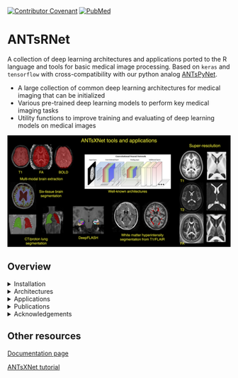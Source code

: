 <!--
[![Build Status](https://travis-ci.org/ANTsX/ANTsRNet.png?branch=master)](https://travis-ci.org/ANTsX/ANTsRNet)
[![Codecov test coverage](https://codecov.io/gh/muschellij2/ANTsRNet/branch/master/graph/badge.svg)](https://codecov.io/gh/muschellij2/ANTsRNet?branch=master)
-->

 <!-- badges: start -->
[![Contributor Covenant](https://img.shields.io/badge/Contributor%20Covenant-v2.0%20adopted-ff69b4.svg)](code_of_conduct.md)
[![PubMed](https://img.shields.io/badge/ANTsX_paper-Open_Access-8DABFF?logo=pubmed)](https://pubmed.ncbi.nlm.nih.gov/33907199/)

<!-- badges: end -->

# ANTsRNet

A collection of deep learning architectures and applications ported to the R language and tools for basic medical image processing. Based on `keras` and `tensorflow` with cross-compatibility with our python analog [ANTsPyNet](https://github.com/ntustison/ANTsPyNet/).

- A large collection of common deep learning architectures for medical imaging that can be initialized
- Various pre-trained deep learning models to perform key medical imaging tasks
- Utility functions to improve training and evaluating of deep learning models on medical images

<p align="middle">
  <img src="docs/figures/coreANTsXNetTools.png" width="600" />
</p>

## Overview

<details>
<summary>Installation</summary>
 
### Prerequisites

You will need R (>=3.2) and C/C++ development tools including [CMake](https://cmake.org/download/) (>= 3.16.3).

### Installation steps

First, install keras in R

```R
> install.packages(keras)
> keras::install_keras()
```

Then from the command line:

```bash
git clone https://github.com/stnava/ITKR.git
git clone https://github.com/ANTsX/ANTsRCore.git
git clone https://github.com/ANTsX/ANTsR.git
R CMD INSTALL ITKR 
R CMD INSTALL ANTsRCore
R CMD INSTALL ANTsR
R CMD INSTALL ANTsRNet

```
</details>

<details>
<summary>Architectures</summary>

### Image voxelwise segmentation/regression

* [U-Net (2-D, 3-D)](https://arxiv.org/abs/1505.04597)
* [U-Net + ResNet (2-D, 3-D)](https://arxiv.org/abs/1608.04117)
* [Dense U-Net (2-D, 3-D)](https://arxiv.org/pdf/1709.07330.pdf)

### Image classification/regression

* [AlexNet (2-D, 3-D)](http://papers.nips.cc/paper/4824-imagenet-classification-with-deep-convolutional-neural-networks.pdf)
* [VGG (2-D, 3-D)](https://arxiv.org/abs/1409.1556)
* [ResNet (2-D, 3-D)](https://arxiv.org/abs/1512.03385)
* [ResNeXt (2-D, 3-D)](https://arxiv.org/abs/1611.05431)
* [WideResNet (2-D, 3-D)](http://arxiv.org/abs/1605.07146)
* [DenseNet (2-D, 3-D)](https://arxiv.org/abs/1608.06993)

### Object detection

### Image super-resolution

* [Super-resolution convolutional neural network (SRCNN) (2-D, 3-D)](https://arxiv.org/abs/1501.00092)
* [Expanded super-resolution (ESRCNN) (2-D, 3-D)](https://arxiv.org/abs/1501.00092)
* [Denoising auto encoder super-resolution (DSRCNN) (2-D, 3-D)]()
* [Deep denoise super-resolution (DDSRCNN) (2-D, 3-D)](https://arxiv.org/abs/1606.08921)
* [ResNet super-resolution (SRResNet) (2-D, 3-D)](https://arxiv.org/abs/1609.04802)
* [Deep back-projection network (DBPN) (2-D, 3-D)](https://arxiv.org/abs/1803.02735)
* [Super resolution GAN](https://arxiv.org/abs/1609.04802)

### Registration and transforms

* [Spatial transformer network (STN) (2-D, 3-D)](https://arxiv.org/abs/1506.02025)

### Generative adverserial networks

* [Generative adverserial network (GAN)](https://arxiv.org/abs/1406.2661)
* [Deep Convolutional GAN](https://arxiv.org/abs/1511.06434)
* [Wasserstein GAN](https://arxiv.org/abs/1701.07875)
* [Improved Wasserstein GAN](https://arxiv.org/abs/1704.00028)
* [Cycle GAN](https://arxiv.org/abs/1703.10593)
* [Super resolution GAN](https://arxiv.org/abs/1609.04802)

### Clustering

* [Deep embedded clustering (DEC)](https://arxiv.org/abs/1511.06335)
* [Deep convolutional embedded clustering (DCEC)](https://xifengguo.github.io/papers/ICONIP17-DCEC.pdf)

</details>

<details>
<summary>Applications</summary>

* [Brain applications](https://gist.github.com/ntustison/12a656a5fc2f6f9c4494c88dc09c5621#brain-applications)

    * [Multi-modal brain extraction](https://gist.github.com/ntustison/12a656a5fc2f6f9c4494c88dc09c5621#brain-extraction)
    * [Deep Atropos (Six-tissue brain segmentation)](https://gist.github.com/ntustison/12a656a5fc2f6f9c4494c88dc09c5621#deep-atropos)
    * [Cortical thickness](https://gist.github.com/ntustison/12a656a5fc2f6f9c4494c88dc09c5621#cortical-thickness)
    * [Desikan-Killiany-Tourville parcellation](https://gist.github.com/ntustison/12a656a5fc2f6f9c4494c88dc09c5621#desikan-killiany-tourville-parcellation)
    * [DeepFLASH (medial temporal lobe parcellation)](https://gist.github.com/ntustison/12a656a5fc2f6f9c4494c88dc09c5621#deepflash-medial-temporal-lobe-parcellation)
    * [Hippmapp3r (hippocampal segmentation)](https://gist.github.com/ntustison/12a656a5fc2f6f9c4494c88dc09c5621#hippmapp3r)
    * [Brain AGE](https://gist.github.com/ntustison/12a656a5fc2f6f9c4494c88dc09c5621#brain-age)
    * [Claustrum segmentation](https://gist.github.com/ntustison/12a656a5fc2f6f9c4494c88dc09c5621#claustrum-segmentation)
    * [Hypothalamus segmentation](https://gist.github.com/ntustison/12a656a5fc2f6f9c4494c88dc09c5621#hypothalamus-segmentation)
    * [Cerebellum morphology](https://gist.github.com/ntustison/12a656a5fc2f6f9c4494c88dc09c5621#cerebellum-morphology)
    * White matter hyperintensities segmentation 
        * [SYSU](https://gist.github.com/ntustison/12a656a5fc2f6f9c4494c88dc09c5621#white-matter-hyperintensities-segmentation-sysu)
        * [Hypermapp3r](https://gist.github.com/ntustison/12a656a5fc2f6f9c4494c88dc09c5621#white-matter-hyperintensities-segmentation-hypermapp3r)
        * [SHIVA](https://gist.github.com/ntustison/12a656a5fc2f6f9c4494c88dc09c5621#white-matter-hyperintensities-segmentation-shiva)
        * [ANTsXNet](https://gist.github.com/ntustison/12a656a5fc2f6f9c4494c88dc09c5621#white-matter-hyperintensities-segmentation-antsxnet)
    * [Perivascular spaces segmentation (SHIVA)](https://gist.github.com/ntustison/12a656a5fc2f6f9c4494c88dc09c5621#perivascular-spaces-segmentation-shiva)
    * [Brain tumor segmentation](https://gist.github.com/ntustison/12a656a5fc2f6f9c4494c88dc09c5621#brain-tumor-segmentation)
    * [MRA-TOF vessel segmentation](https://gist.github.com/ntustison/12a656a5fc2f6f9c4494c88dc09c5621#mra-tof-vessel-segmentation)
    * [Lesion segmentation (WIP)](https://gist.github.com/ntustison/12a656a5fc2f6f9c4494c88dc09c5621#lesion-segmentation-wip)
    * [Whole head inpainting](https://gist.github.com/ntustison/12a656a5fc2f6f9c4494c88dc09c5621#whole-head-inpainting)

* [Lung applications](https://gist.github.com/ntustison/12a656a5fc2f6f9c4494c88dc09c5621#lung-applications)

    * [Lung extraction](https://gist.github.com/ntustison/12a656a5fc2f6f9c4494c88dc09c5621#lung-extraction) 
    * [Functional lung segmentation](https://gist.github.com/ntustison/12a656a5fc2f6f9c4494c88dc09c5621#functional-lung-segmentation)
    * [Pulmonary artery segmentation](https://gist.github.com/ntustison/12a656a5fc2f6f9c4494c88dc09c5621#pulmonary-artery-segmentation)
    * [Pulmonary airway segmentation](https://gist.github.com/ntustison/12a656a5fc2f6f9c4494c88dc09c5621#pulmonary-airway-segmentation)
    * [CheXNet](https://gist.github.com/ntustison/12a656a5fc2f6f9c4494c88dc09c5621#chexnet)

* [Mouse applications](https://gist.github.com/ntustison/12a656a5fc2f6f9c4494c88dc09c5621#mouse-applications)
    * [Mouse brain extraction](https://gist.github.com/ntustison/12a656a5fc2f6f9c4494c88dc09c5621#mouse-brain-extraction)
    * [Mouse brain parcellation](https://gist.github.com/ntustison/12a656a5fc2f6f9c4494c88dc09c5621#mouse-brain-parcellation)
    * [Mouse cortical thickness](https://gist.github.com/ntustison/12a656a5fc2f6f9c4494c88dc09c5621#mouse-cortical-thickness)

* [General applications](https://gist.github.com/ntustison/12a656a5fc2f6f9c4494c88dc09c5621#general-applications)

    * [MRI super resolution](https://gist.github.com/ntustison/12a656a5fc2f6f9c4494c88dc09c5621#mri-super-resolution)
    * [No reference image quality assesment using TID](https://gist.github.com/ntustison/12a656a5fc2f6f9c4494c88dc09c5621#no-reference-image-quality-assesment-using-tid)
    * [Full reference image quality assessment](https://gist.github.com/ntustison/12a656a5fc2f6f9c4494c88dc09c5621#full-reference-image-quality-assessment)

* [Data augmentation](https://gist.github.com/ntustison/12a656a5fc2f6f9c4494c88dc09c5621#data-augmentation)

    * [Noise](https://gist.github.com/ntustison/12a656a5fc2f6f9c4494c88dc09c5621#noise)
    * [Histogram intensity warping](https://gist.github.com/ntustison/12a656a5fc2f6f9c4494c88dc09c5621#histogram-intensity-warping)
    * [Simulate bias field](https://gist.github.com/ntustison/12a656a5fc2f6f9c4494c88dc09c5621#simulate-bias-field)
    * [Random spatial transformations](https://gist.github.com/ntustison/12a656a5fc2f6f9c4494c88dc09c5621#random-spatial-transformations)
    * [Combined](https://gist.github.com/ntustison/12a656a5fc2f6f9c4494c88dc09c5621#combined)

</details>

<details>
<summary>Publications</summary>

* Nicholas J. Tustison, Min Chen, Fae N. Kronman, Jeffrey T. Duda, Clare Gamlin, Mia G. Tustison, Michael Kunst, Rachel Dalley, Staci Sorenson, Quanxi Wang, Lydia Ng, Yongsoo Kim, and James C. Gee.  The ANTsX Ecosystem for Mapping the Mouse Brain. [(biorxiv)](https://www.biorxiv.org/content/10.1101/2024.05.01.592056v1)

* Nicholas J. Tustison, Michael A. Yassa, Batool Rizvi, Philip A. Cook, Andrew J. Holbrook, Mithra Sathishkumar, Mia G. Tustison, James C. Gee, James R. Stone, and Brian B. Avants. ANTsX neuroimaging-derived structural phenotypes of UK Biobank. _Scientific Reports_, 14(1):8848, Apr 2024. [(pubmed)](https://pubmed.ncbi.nlm.nih.gov/38632390/)

* Nicholas J. Tustison,  Talissa A. Altes, Kun Qing, Mu He, G. Wilson Miller, Brian B. Avants, Yun M. Shim, James C. Gee, John P. Mugler III, and Jaime F. Mata.  Image- versus histogram-based considerations in semantic segmentation of pulmonary hyperpolarized gas images. _Magnetic Resonance in Medicine_, 86(5):2822-2836, Nov 2021. [(pubmed)](https://pubmed.ncbi.nlm.nih.gov/34227163/)

* Andrew T. Grainger, Arun Krishnaraj, Michael H. Quinones, Nicholas J. Tustison, Samantha Epstein, Daniela Fuller, Aakash Jha, Kevin L. Allman, Weibin Shi. Deep Learning-based Quantification of Abdominal Subcutaneous and Visceral Fat Volume on CT Images, _Academic Radiology_, 28(11):1481-1487, Nov 2021.  [(pubmed)](https://pubmed.ncbi.nlm.nih.gov/32771313/) 

* Nicholas J. Tustison, Philip A. Cook, Andrew J. Holbrook, Hans J. Johnson, John Muschelli, Gabriel A. Devenyi, Jeffrey T. Duda, Sandhitsu R. Das, Nicholas C. Cullen, Daniel L. Gillen, Michael A. Yassa, James R. Stone, James C. Gee, and Brian B. Avants for the Alzheimer’s Disease Neuroimaging Initiative.  The ANTsX ecosystem for quantitative biological and medical imaging. _Scientific Reports_.  11(1):9068, Apr 2021. [(pubmed)](https://pubmed.ncbi.nlm.nih.gov/33907199/)

* Nicholas J. Tustison, Brian B. Avants, and James C. Gee. Learning image-based spatial transformations via convolutional neural networks: a review,  _Magnetic Resonance Imaging_, 64:142-153, Dec 2019.  [(pubmed)](https://www.ncbi.nlm.nih.gov/pubmed/31200026)

* Nicholas J. Tustison, Brian B. Avants, Zixuan Lin, Xue Feng, Nicholas Cullen, Jaime F. Mata, Lucia Flors, James C. Gee, Talissa A. Altes, John P. Mugler III, and Kun Qing.  Convolutional Neural Networks with Template-Based Data Augmentation for Functional Lung Image Quantification, _Academic Radiology_, 26(3):412-423, Mar 2019. [(pubmed)](https://www.ncbi.nlm.nih.gov/pubmed/30195415)

* Andrew T. Grainger, Nicholas J. Tustison, Kun Qing, Rene Roy, Stuart S. Berr, and Weibin Shi.  Deep learning-based quantification of abdominal fat on magnetic resonance images. _PLoS One_, 13(9):e0204071, Sep 2018.  [(pubmed)](https://www.ncbi.nlm.nih.gov/pubmed/30235253)

* Cullen N.C., Avants B.B. (2018) Convolutional Neural Networks for Rapid and Simultaneous Brain Extraction and Tissue Segmentation. In: Spalletta G., Piras F., Gili T. (eds) Brain Morphometry. Neuromethods, vol 136. Humana Press, New York, NY [doi](https://doi.org/10.1007/978-1-4939-7647-8_2)

</details>

<details>
<summary>Acknowledgements</summary>

* We gratefully acknowledge the support of the NVIDIA Corporation with the donation of two Titan Xp GPUs used for this research.

* We gratefully acknowledge the grant support of the [Office of Naval Research](https://www.onr.navy.mil) and [Cohen Veterans Bioscience](https://www.cohenveteransbioscience.org).

</details>

## Other resources

[Documentation page](https://antsx.github.io/ANTsRNet/)

[ANTsXNet tutorial](https://gist.github.com/ntustison/12a656a5fc2f6f9c4494c88dc09c5621#antsxnet)


